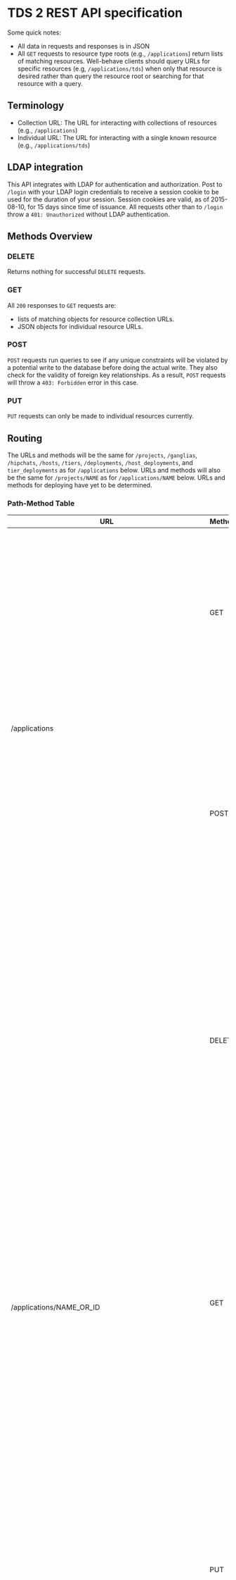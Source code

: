 # TDS 2 REST API specification
Some quick notes:

* All data in requests and responses is in JSON
* All `GET` requests to resource type roots (e.g., `/applications`) return lists
    of matching resources.
    Well-behave clients should query URLs for specific resources (e.g,
    `/applications/tds`) when only that resource is desired rather than query
    the resource root or searching for that resource with a query.

## Terminology

* Collection URL: The URL for interacting with collections of resources
    (e.g., `/applications`)
* Individual URL: The URL for interacting with a single known resource
    (e.g., `/applications/tds`)

## LDAP integration
This API integrates with LDAP for authentication and authorization.
Post to `/login` with your LDAP login credentials to receive a session cookie
to be used for the duration of your session.
Session cookies are valid, as of 2015-08-10, for 15 days since time of issuance.
All requests other than to `/login` throw a `401: Unauthorized` without LDAP
authentication.

## Methods Overview

### DELETE
Returns nothing for successful `DELETE` requests.

### GET
All `200` responses to `GET` requests are:

* lists of matching objects for resource collection URLs.
* JSON objects for individual resource URLs.

### POST
`POST` requests run queries to see if any unique constraints will be violated
by a potential write to the database before doing the actual write.
They also check for the validity of foreign key relationships.
As a result, `POST` requests will throw a `403: Forbidden` error in this case.

### PUT
`PUT` requests can only be made to individual resources currently.

## Routing
The URLs and methods will be the same for `/projects`, `/ganglias`, `/hipchats`,
`/hosts`, `/tiers`, `/deployments`, `/host_deployments`, and `tier_deployments`
as for `/applications` below.
URLs and methods will also be the same for `/projects/NAME` as for
`/applications/NAME` below.
URLs and methods for deploying have yet to be determined.

### Path-Method Table
<table>
<thead>
    <tr>
        <th>URL</th>
        <th>Method</th>
        <th>Operation</th>
        <th>Request</th>
        <th>Response</th>
    </tr>
</thead>
<tbody>
    <tr>
        <td rowspan="2">/applications</td>
        <td>GET</td>
        <td>Retrieve the full details, including the unique IDs, for all
            applications</td>
        <td>'limit': Number of applications to return.<br />
            'start': Starting position for returned queries, by ID. If 'start'
            = 10, then all applications with ID >= 10 will be returned.
        </td>
        <td>
            <b>200</b>: Return all matching applications. Can be empty list.
                <br />
            <b>401</b>: Authentication required. Cookie not present, valid,
                and/or unexpired.<br />
            <b>422</b>: Unprocessable entity. Illegal attributes or malformed
            JSON most likely.<br />
        </td>
    </tr>
    <tr>
        <td>POST</td>
        <td>Create a new applications.</td>
        <td>Attributes for the new application.<br />
            See Attributes section below for details.
        </td>
        <td>
            <b>201</b>: Application created. Return application JSON.<br />
            <b>400</b>: Bad request.<br />
            <b>401</b>: Authentication required. Cookie not present, valid,
                and/or unexpired.<br />
            <b>403</b>: Forbidden. Lack of permissions.<br />
            <b>409</b>: Conflict. Unique constraint violated. Check errors in
                response for specifics.<br />
        </td>
    </tr>
    <tr>
        <td rowspan="3">/applications/NAME_OR_ID</td>
        <td>DELETE</td>
        <td>Delete the application with name or ID NAME_OR_ID.</td>
        <td><em>None</em</td>
        <td>
            <b>204</b>: Application deleted. Nothing to return.<br />
            <b>301</b>: Moved permanently. Renamed most likely.
                Return the new URI, as per HTTP/1.1.<br />
            <b>401</b>: Authentication required. Cookie not present, valid,
                and/or unexpired.<br />
            <b>403</b>: Forbidden. Lack of permissions.<br />
            <b>404</b>: Not found.<br />
        </td>
    </tr>
    <tr>
        <td>GET</td>
        <td>Retrieve the application with the name or ID NAME_OR_ID.</td>
        <td><em>None</em></td>
        <td>
            <b>200</b>: Return application.<br />
            <b>301</b>: Moved permanently.
                <em>This may be hard to implement. We would need a column for
                former names for applications.</em><br />
            <b>400</b>: Bad request.<br />
            <b>401</b>: Authentication required. Cookie not present, valid,
                and/or unexpired.<br />
            <b>404</b>: Not found.<br />
            <b>410</b>: Gone. The application has been deleted.
                <em>This may be hard to implement. We would need a table for
                deleted applications.</em><br />
        </td>
    </tr>
    <tr>
        <td>PUT</td>
        <td>Update application with name or ID NAME_OR_ID with new attributes.
            </td>
        <td>New attributes to set for the application.<br />
            See the Attributes section below for details.
        </td>
        <td>
            <b>200</b>: Application updated. Return new attributes.<br />
            <b>301</b>: Moved permanently.<br />
            <b>400</b>: Bad request.<br />
            <b>401</b>: Authentication required. Cookie not present, valid,
                and/or unexpired.<br />
            <b>403</b>: Forbidden. Lack of permissions.<br />
            <b>404</b>: Not found.<br />
            <b>409</b>: Conflict. Unique constraint violated.<br />
        </td>
    </tr>
    <tr>
        <td rowspan="2">/applications/NAME_OR_ID/packages</td>
        <td>GET</td>
        <td>Get all packages for the application with name or ID NAME_OR_ID,
            paginated by 'limit' or 'start', optionally.</td>
        <td>
            'limit': Number of packages to return.
            'start': Starting position for returned queries, by ID.
            If 'start' = 10, then all packages with ID >= 10 will be returned.
        </td>
        <td>
            <b>200</b>: Packages found and returned.<br />
            <b>401</b>: Authentication required. Cookie not present, valid,
                and/or unexpired.<br />
            <b>404</b>: No such application found.<br />
            <b>422</b>: Bad query.<br />
        </td>
    </tr>
    <tr>
        <td>POST</td>
        <td>Add a new package for the given application with the given
            attributes.</td>
        <td>
            Attributes for the new package. See the Attributes section below
            for details.
        </td>
        <td>
            <b>201</b>: Package created. Return package JSON.<br />
            <b>400</b>: Bad request.<br />
            <b>401</b>: Authentication required. Cookie not present, valid,
                and/or unexpired.<br />
            <b>403</b>: Forbidden. Lack of permissions. Check errors in
                response for specifics.<br />
            <b>409</b>: Conflict. Unique constraint violated.<br />
        </td>
    </tr>
    <tr>
        <td rowspan="3">/applications/NAME_OR_ID/packages/VERSION/REVISION</td>
        <td>DELETE</td>
        <td>Get the package with version VERSION, revision REVISION for
            application with name or ID NAME_OR_ID.</td>
        <td><em>None</em></td>
        <td>
            <b>204</b>: Package delete. Nothing to return.<br />
            <b>401</b>: Authentication required. Cookie not present, valid,
                and/or unexpired.<br />
            <b>404</b>: Application or package not found. See errors in
                response for specifics.<br />
        </td>
    </tr>
    <tr>
        <td>GET</td>
        <td>Delete the given package.</td>
        <td><em>None</em></td>
        <td>
            <b>200</b>: Return package.<br />
            <b>401</b>: Authentication required. Cookie not present, valid,
                and/or unexpired.<br />
            <b>404</b>: Not found.<br />
        </td>
    </tr>
    <tr>
        <td>PUT</td>
        <td>Update this package.</td>
        <td>New attributes for this package. See the Attributes section
            below for details.</td>
        <td>
            <b>200</b>: Package updated.<br />
            <b>400</b>: Bad request. See errors in response for specifics.
                Most likely a bad query.<br />
            <b>401</b>: Authentication required. Cookie not present, valid,
                and/or unexpired.<br />
            <b>404</b>: Not found.<br />
            <b>409</b>: Conflict. Unique constraint violated.<br />
        </td>
    </tr>
    <tr>
        <td>/login</td>
        <td>POST</td>
        <td>Get an auth cookie.</td>
        <td>'user': The username for the authenticating LDAP user.<br />
            'pw': Password for the authenticating LDAP user.<br />
        </td>
        <td>
            <b>200</b>: Success. Cookie attached to response with name 'session'.<br />
            <b>400</b>: Bad request. See errors in response for specifics.
                Most likely a bad query.<br />
            <b>422</b>: Unprocessable entity.<br />
            <b>401</b>: Authentication failed.
        </td>
    </tr>
    <tr>
        <td rowspan="2">/tiers/NAME_OR_ID/hipchats</td>
        <td>GET</td>
        <td>Get all HipChats associated with the tier with name or ID
            NAME_OR_ID.</td>
        <td><em>None. NOTE: this URL does not supported limit or start
            queries</em></td>
        <td>
            <b>200</b>: OK. HipChats returned.<br />
            <b>404</b>: Tier not found.<br />
            <b>422</b>: Unprocessable entity. This status will be returned for
                queries that include the limit or start parameters.
        </td>
    </tr>
    <tr>
        <td>POST</td>
        <td>Associate an existing HipChat with the tier with name or ID
            NAME_OR_ID.</td>
        <td>'id': ID of the HipChat to associate. Takes precedence over name.
            'name': Name of the HipChat to associate. Gives precedence to ID.
        </td>
        <td>
            <b>200</b>: OK. The HipChat was already associated with the tier.<br />
            <b>201</b>: Created. The HipChat was successfully associated with
                the tier.<br />
            <b>400</b>: Either 'name' or 'id' must be provided in the query.<br />
            <b>404</b>: Either the tier or the HipChat does not exist.<br />
            <b>422</b>: Unprocessable entity.
        </td>
    </tr>
    <tr>
        <td rowspan="2">/tiers/NAME_OR_ID/hipchats/HIPCHAT_NAME_OR_ID</td>
        <td>DELETE</td>
        <td>Delete a Tier-HipChat association.</td>
        <td>
            <b>200</b>: HipChat disassociated from tier. HipChat returned.<br />
            <b>404</b>: Tier or tier-HipChat association does not exist.
        </td>
    </tr>
    <tr>
        <td>GET</td>
        <td>Get a HipChat that is associated with the given tier.</td>
        <td><em>None</em></td>
        <td>
            <b>200</b>: OK. HipChat returned.<br />
            <b>404</b>: Tier or tier-HipChat association does not exist.
        </td>
    </tr>
</tbody>
</table>


## Attributes

### Timestamps
Timestamps are represented in the format `YYYY-mm-ddTHH:MM:SS.SSSSSS+HHOO`,
where:

* `YYYY` - four digit year.
* `mm` - two digit month.
* `dd` - two digit day.
* `HH` - two digit hour.
* `MM` - two digit minute.
* `SS.SSSSSS` - float seconds
* `HH` - two digit hour offset from UTC.
* `OO` - two digit minute offset from UTC.

So the datetime for 3:14:15.926535PM PST, 30 January 2015 would be represented
by `2015-01-30T15:14:15.926535+0000`.

Parsing from Python UTC datetimes to timestamps:

```python
import datetime
now = datetime.datetime.utcnow()
json_timestamp = now.isoformat() + '+0000'
```

Converting from timestamps to Python UTC datetimes:

```python
date_format = "%Y-%m-%dT%H:%M:%S"
now = datetime.datetime.strptime(json_timestamp[:19], date_format)
rem = float(js[19:26]) + int(js[26:29]) * 3600 + int(js[29:31]) * 60
now += datetime.timedelta(seconds=rem)
```

The fractions of seconds are lost in translation from Python datetimes to UNIX
timestamps but it is of little consequence as MySQL also strips second
fractions off timestamps.
The data presented by the API and the data present in the database is
therefore identical.

### Attribute Table
This table describes attributes of JSON objects mapped from the corresponding
objects in Python.

<table>
<thead>
    <tr>
        <th>Resource</th>
        <th>Attribute</th>
        <th>Type</th>
        <th>Description</th>
        <th>Example</th>
    </tr>
</thead>
<tbody>
    <tr>
        <td rowspan="9">Application</td>
        <td>'id'</td>
        <td>Integer</td>
        <td>Unique integer ID for this application.</td>
        <td>16</td>
    </tr>
        <tr>
            <td>'name'</td>
            <td>String</td>
            <td>Unique name for this application.</td>
            <td>'tds'</td>
        </tr>
        <tr>
            <td>'job'</td>
            <td>String</td>
            <td>Path on the build server to application's builds.</td>
            <td>'tds-tds-gauntlet'</td>
        </tr>
        <tr>
            <td>'build_host'</td>
            <td>String</td>
            <td>FQDN of the build host for this application.</td>
            <td>'ci.tagged.com'</td>
        </tr>
        <tr>
            <td>'build_type'</td>
            <td>String</td>
            <td>Type of build system.<br />
                Choices: 'developer', 'hudson', 'jenkins'.</td>
            <td>'jenkins'</td>
        </tr>
        <tr>
            <td>'deploy_type'</td>
            <td>String</td>
            <td>Type of package system.</td>
            <td>'rpm'</td>
        </tr>
        <tr>
            <td>'arch'</td>
            <td>String</td>
            <td>Architecture of application's packages.</td>
            <td>'noarch'</td>
        </tr>
        <tr>
            <td>'validation_type'</td>
            <td>String</td>
            <td>The validation type for this application.</td>
            <td>'user'</td>
        </tr>
        <tr>
            <td>'env_specific'</td>
            <td>Boolean</td>
            <td>Whether this application is environment-specific.</td>
            <td>True</td>
    <tr>
        <td rowspan="3">Ganglia</td>
        <td>'id'</td>
        <td>Integer</td>
        <td>Unique integer ID for this Ganglia.</td>
        <td>80</td>
    </tr>
        <tr>
            <td>'name'</td>
            <td>String</td>
            <td>Unique string identifier for this Ganglia.</td>
            <td>'ganglia1'</td>
        </tr>
        <tr>
            <td>'port'</td>
            <td>Integer</td>
            <td>Port for this Ganglia</td>
            <td>986</td>
        </tr>
    <tr>
        <td rowspan="2">HipChat</td>
        <td>'id'</td>
        <td>Integer</td>
        <td>Unique integer ID for this HipChat</td>
        <td>34</td>
    </tr>
        <tr>
            <td>'name'</td>
            <td>String</td>
            <td>Unique name for this HipChat</td>
            <td>'hipchat1'</td>
        </tr>
    <tr>
        <td rowspan="15">Host</td>
        <td>'id'</td>
        <td>Integer</td>
        <td>Unique integer ID for this host</td>
        <td>34</td>
    </tr>
        <tr>
            <td>'name'</td>
            <td>String</td>
            <td>Unique name for this host</td>
            <td>'host1'</td>
        </tr>
        <tr>
            <td>'tier_id'</td>
            <td>Integer</td>
            <td>Foreign key to a tier</td>
            <td>5</td>
        </tr>
        <tr>
            <td>'cage'</td>
            <td>Integer</td>
            <td>Cage location for this host</td>
            <td>10</td>
        </tr>
        <tr>
            <td>'cab'</td>
            <td>String</td>
            <td>Cab location for this host</td>
            <td>'some_cab'</td>
        </tr>
        <tr>
            <td>'rack'</td>
            <td>Integer</td>
            <td>Rack location for this host</td>
            <td>32</td>
        </tr>
        <tr>
            <td>'kernel_version'</td>
            <td>String</td>
            <td>Kernel version running on this host</td>
            <td>'3.19.0-15-generic'</td>
        </tr>
        <tr>
            <td>'console_port'</td>
            <td>String</td>
            <td>Port for the console to this host</td>
            <td>'some_port'</td>
        </tr>
        <tr>
            <td>'power_port'</td>
            <td>String</td>
            <td>Power port for this host</td>
            <td>'some_port'</td>
        </tr>
        <tr>
            <td>'power_circuit'</td>
            <td>String</td>
            <td>Power circuit for this host</td>
            <td>'some_circuit'</td>
        </tr>
        <tr>
            <td>'state'</td>
            <td>String</td>
            <td>Choice of: 'baremetal', 'operational', 'repair', 'parts',
                'reserved', 'escrow'</td>
            <td>'operational'</td>
        </tr>
        <tr>
            <td>'arch'</td>
            <td>String</td>
            <td>Choice of: 'i386', 'noarch', 'x86_64'</td>
            <td>'noarch'</td>
        </tr>
        <tr>
            <td>'distribution'</td>
            <td>String</td>
            <td>Choice of: 'centos5.4', 'centos6.2', 'centos6.4', 'centos6.5',
                'centos7.0', 'centos7.1', 'fedora18', 'rhel5.3', 'rhel6.2',
                'rhel6.3', 'rhel6.4', 'rhel6.5', 'ontap'</td>
            <td>'centos7.1'</td>
        </tr>
        <tr>
            <td>'timezone'</td>
            <td>String</td>
            <td>Timezone for this host</td>
            <td>'PST'</td>
        </tr>
        <tr>
            <td>'environment_id'</td>
            <td>Integer</td>
            <td>ID of this host's environment</td>
            <td>1</td>
        </tr>
    <tr>
        <td rowspan="6">Package</td>
        <td>'id'</td>
        <td>Integer</td>
        <td>Unique integer ID for this package.</td>
        <td>20</td>
    </tr>
        <tr>
            <td>'name'</td>
            <td>String</td>
            <td>Name for this package.</td>
            <td>'tds'</td>
        </tr>
        <tr>
            <td>'version'</td>
            <td>Integer</td>
            <td>Package version.</td>
            <td>22</td>
        </tr>
        <tr>
            <td>'revision'</td>
            <td>Integer</td>
            <td>Package revision.</td>
            <td>24</td>
        </tr>
        <tr>
            <td>'status'</td>
            <td>String</td>
            <td>Status of this package in TDS.<br />
                Choices: 'completed', 'failed', 'pending', 'processing',
                'removed'.</td>
            <td>'completed'</td>
        </tr>
        <tr>
            <td>'builder'</td>
            <td>String</td>
            <td>Build type for this package.<br />
                Choices: 'developer', 'hudson', 'jenkins'.</td>
            <td>'jenkins'</td>
        </tr>
    <tr>
        <td rowspan="2">Project</td>
        <td>'id'</td>
        <td>Integer</td>
        <td>Unique integer ID for this project</td>
        <td>18</td>
    </tr>
        <tr>
            <td>'name'</td>
            <td>String</td>
            <td>Unique name for this project</td>
            <td>'tds'</td>
        </tr>
    <tr>
        <td rowspan="8">Tier</td>
        <td>'id'</td>
        <td>Integer</td>
        <td>Unique integer ID for this tier</td>
        <td>23</td>
    </tr>
        <tr>
            <td>'name'</td>
            <td>String</td>
            <td>Name identifying this tier</td>
            <td>'tier1'</td>
        </tr>
        <tr>
            <td>'distribution'</td>
            <td>String</td>
            <td>Choice of: 'centos5.4', 'centos6.2', 'centos6.4', 'centos6.5',
                'centos7.0', 'centos7.1', 'fedora18', 'rhel5.3', 'rhel6.2',
                'rhel6.3', 'rhel6.4', 'rhel6.5', 'ontap'</td>
            <td>'centos7.1'</td>
        </tr>
        <tr>
            <td>'puppet_class'</td>
            <td>String</td>
            <td>Puppet class for this tier</td>
            <td>'baseclass'</td>
        </tr>
        <tr>
            <td>'ganglia_id'</td>
            <td>Integer</td>
            <td>ID for the ganglia for this tier</td>
            <td>1</td>
        </tr>
        <tr>
            <td>'ganglia_name'</td>
            <td>String</td>
            <td>Ganglia name</td>
            <td>'some_ganglia_thing'</td>
        </tr>
        <tr>
            <td>'status'</td>
            <td>String</td>
            <td>Choice of: 'active', 'inactive'</td>
            <td>'active'</td>
        </tr>
        <tr>
            <td>'hipchats'</td>
            <td>Integers</td>
            <td>Array of HipChat IDs for this tier</td>
            <td>1</td>
        </tr>
    <tr>
        <td rowspan="3">Deployment</td>
        <td>'id'</td>
        <td>Integer</td>
        <td>Unique integer ID for this deployment</td>
        <td>46</td>
    </tr>
        <tr>
            <td>'package_id'</td>
            <td>Integer</td>
            <td>Package being deployment with this deployment</td>
            <td>23</td>
        </tr>
        <tr>
            <td>'status'</td>
            <td>String</td>
            <td>Choice with only 'pending', 'queued', 'canceled' available to
                clients</td>
            <td>'queued'</td>
        </tr>
    <tr>
        <td rowspan="4">Host Deployment</td>
        <td>'id'</td>
        <td>Integer</td>
        <td>Unique integer ID for this host deployment</td>
        <td>23</td>
    </tr>
        <tr>
            <td>'deployment_id'</td>
            <td>Integer</td>
            <td>ID of the deployment to which this host deployment belongs</td>
            <td>46</td>
        </tr>
        <tr>
            <td>'host_id'</td>
            <td>Integer</td>
            <td>ID of the host target for this host deployment</td>
            <td>23</td>
        </tr>
        <tr>
            <td>'status'</td>
            <td>String</td>
            <td>Choice with only 'pending' available to clients</td>
            <td>'pending'</td>
        </tr>
    <tr>
        <td rowspan="5">Tier Deployment</td>
        <td>'id'</td>
        <td>Integer</td>
        <td>Unique integer ID for this tier deployment</td>
        <td>23</td>
    </tr>
        <tr>
            <td>'deployment_id'</td>
            <td>Integer</td>
            <td>ID of the deployment to which this tier deployment belongs</td>
            <td>24</td>
        </tr>
        <tr>
            <td>'tier_id'</td>
            <td>Integer</td>
            <td>ID of the tier target for this tier deployment</td>
            <td>23</td>
        </tr>
        <tr>
            <td>'status'</td>
            <td>String</td>
            <td>Choice with only 'pending' available to clients</td>
            <td>'pending'</td>
        </tr>
        <tr>
            <td>'environment_id'</td>
            <td>Integer</td>
            <td>ID of the environment in which the host targets of this tier
                reside</td>
            <td>1</td>
        </tr>
</tbody>
</table>
